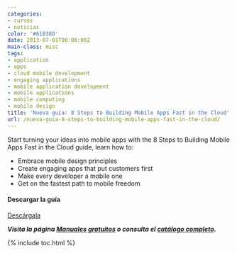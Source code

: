 ```yaml
---
categories:
- cursos
- noticias
color: '#61B38D'
date: 2013-07-01T00:00:00Z
main-class: misc
tags:
- application
- apps
- cloud mobile development
- engaging applications
- mobile application development
- mobile applications
- mobile computing
- mobile design
title: 'Nueva guía: 8 Steps to Building Mobile Apps Fast in the Cloud'
url: /nueva-guia-8-steps-to-building-mobile-apps-fast-in-the-cloud/
---
```


[<amp-img on="tap:lightbox1" role="button" tabindex="0" layout="responsive" src="/assets/img/2013/07/8-Steps-to-Building-Mobile-Apps-Fast-in-the-Cloud-300x1431.png" alt="8 Steps to Building Mobile Apps Fast in the Cloud" width="300px" height="143px" />][1]

Start turning your ideas into mobile apps with the 8 Steps to Building Mobile Apps Fast in the Cloud guide, learn how to:

  * Embrace mobile design principles
  * Create engaging apps that put customers first
  * Make every developer a mobile one
  * Get on the fastest path to mobile freedom

#### Descargar la guía

<div class="button-post">
<a href="http://elbauldelprogramador.tradepub.com/c/pubRD.mpl?sr=oc&_t=oc:&pc=w_sale38" target="_blank" class="wi-button style-3">Descárgala<i class="icon-download icon-2x"></i></a>
</div>

***Visita la página [Manuales gratuitos][2] o consulta el [catálogo completo][3].***  

<!--ad-->



 [1]: http://elbauldelprogramador.tradepub.com/c/pubRD.mpl?sr=oc&_t=oc:&pc;=w_sale38/prgm.cgi/
 [2]: https://elbauldelprogramador.com/manuales-gratuitos/
 [3]: http://elbauldelprogramador.tradepub.com/category/information-technology/1207/ "Catálogo completo de Guías gratuítas "

{% include toc.html %}
